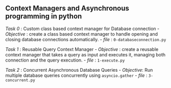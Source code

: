 ## Context Managers and Asynchronous programming in python

*Task 0* : Custom class based context manager for Database connection
    - *Objective* : create a class based context manager to handle opening and closing database connections automatically.
    - *file* : ```0-databaseconnection.py```

*Task 1* : Reusable Query Context Manager
    - *Objective* : create a reusable context manager that takes a query as input and executes it, managing both connection and the query execution.
    - *file* : ```1-execute.py```

*Task 2* : Concurrent Asynchronous Database Queries
    - *Objective*: Run multiple database queries concurrently using ```asyncio.gather```
    - *file* : ```3-concurrent.py```